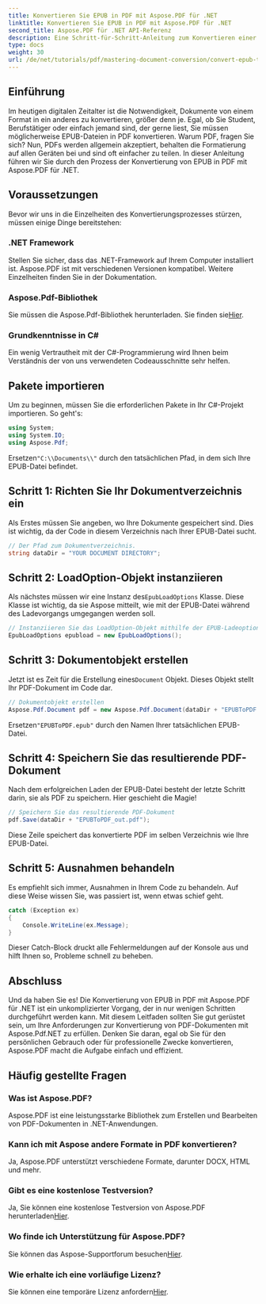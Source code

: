 ```yaml
---
title: Konvertieren Sie EPUB in PDF mit Aspose.PDF für .NET
linktitle: Konvertieren Sie EPUB in PDF mit Aspose.PDF für .NET
second_title: Aspose.PDF für .NET API-Referenz
description: Eine Schritt-für-Schritt-Anleitung zum Konvertieren einer EPUB-Datei in eine PDF-Datei mit Aspose.PDF für .NET. Einfach, effizient und perfekt für alle Benutzer.
type: docs
weight: 30
url: /de/net/tutorials/pdf/mastering-document-conversion/convert-epub-to-pdf/
---
```

## Einführung

Im heutigen digitalen Zeitalter ist die Notwendigkeit, Dokumente von einem Format in ein anderes zu konvertieren, größer denn je. Egal, ob Sie Student, Berufstätiger oder einfach jemand sind, der gerne liest, Sie müssen möglicherweise EPUB-Dateien in PDF konvertieren. Warum PDF, fragen Sie sich? Nun, PDFs werden allgemein akzeptiert, behalten die Formatierung auf allen Geräten bei und sind oft einfacher zu teilen. In dieser Anleitung führen wir Sie durch den Prozess der Konvertierung von EPUB in PDF mit Aspose.PDF für .NET.

## Voraussetzungen

Bevor wir uns in die Einzelheiten des Konvertierungsprozesses stürzen, müssen einige Dinge bereitstehen:

### .NET Framework

Stellen Sie sicher, dass das .NET-Framework auf Ihrem Computer installiert ist. Aspose.PDF ist mit verschiedenen Versionen kompatibel. Weitere Einzelheiten finden Sie in der Dokumentation.

### Aspose.Pdf-Bibliothek

 Sie müssen die Aspose.Pdf-Bibliothek herunterladen. Sie finden sie[Hier](https://releases.aspose.com/pdf/net/).

### Grundkenntnisse in C#

Ein wenig Vertrautheit mit der C#-Programmierung wird Ihnen beim Verständnis der von uns verwendeten Codeausschnitte sehr helfen.

## Pakete importieren

Um zu beginnen, müssen Sie die erforderlichen Pakete in Ihr C#-Projekt importieren. So geht's:

```csharp
using System;
using System.IO;
using Aspose.Pdf;
```

 Ersetzen`"C:\\Documents\\"` durch den tatsächlichen Pfad, in dem sich Ihre EPUB-Datei befindet.

## Schritt 1: Richten Sie Ihr Dokumentverzeichnis ein

Als Erstes müssen Sie angeben, wo Ihre Dokumente gespeichert sind. Dies ist wichtig, da der Code in diesem Verzeichnis nach Ihrer EPUB-Datei sucht.

```csharp
// Der Pfad zum Dokumentverzeichnis.
string dataDir = "YOUR DOCUMENT DIRECTORY";
```

## Schritt 2: LoadOption-Objekt instanziieren

 Als nächstes müssen wir eine Instanz des`EpubLoadOptions` Klasse. Diese Klasse ist wichtig, da sie Aspose mitteilt, wie mit der EPUB-Datei während des Ladevorgangs umgegangen werden soll.

```csharp
// Instanziieren Sie das LoadOption-Objekt mithilfe der EPUB-Ladeoption
EpubLoadOptions epubload = new EpubLoadOptions();
```

## Schritt 3: Dokumentobjekt erstellen

Jetzt ist es Zeit für die Erstellung eines`Document` Objekt. Dieses Objekt stellt Ihr PDF-Dokument im Code dar.

```csharp
// Dokumentobjekt erstellen
Aspose.Pdf.Document pdf = new Aspose.Pdf.Document(dataDir + "EPUBToPDF.epub", epubload);
```

 Ersetzen`"EPUBToPDF.epub"` durch den Namen Ihrer tatsächlichen EPUB-Datei.

## Schritt 4: Speichern Sie das resultierende PDF-Dokument

Nach dem erfolgreichen Laden der EPUB-Datei besteht der letzte Schritt darin, sie als PDF zu speichern. Hier geschieht die Magie!

```csharp
// Speichern Sie das resultierende PDF-Dokument
pdf.Save(dataDir + "EPUBToPDF_out.pdf");
```

Diese Zeile speichert das konvertierte PDF im selben Verzeichnis wie Ihre EPUB-Datei.

## Schritt 5: Ausnahmen behandeln

Es empfiehlt sich immer, Ausnahmen in Ihrem Code zu behandeln. Auf diese Weise wissen Sie, was passiert ist, wenn etwas schief geht.

```csharp
catch (Exception ex)
{
    Console.WriteLine(ex.Message);
}
```

Dieser Catch-Block druckt alle Fehlermeldungen auf der Konsole aus und hilft Ihnen so, Probleme schnell zu beheben.

## Abschluss

Und da haben Sie es! Die Konvertierung von EPUB in PDF mit Aspose.PDF für .NET ist ein unkomplizierter Vorgang, der in nur wenigen Schritten durchgeführt werden kann. Mit diesem Leitfaden sollten Sie gut gerüstet sein, um Ihre Anforderungen zur Konvertierung von PDF-Dokumenten mit Aspose.Pdf.NET zu erfüllen. Denken Sie daran, egal ob Sie für den persönlichen Gebrauch oder für professionelle Zwecke konvertieren, Aspose.PDF macht die Aufgabe einfach und effizient.

## Häufig gestellte Fragen

### Was ist Aspose.PDF?
Aspose.PDF ist eine leistungsstarke Bibliothek zum Erstellen und Bearbeiten von PDF-Dokumenten in .NET-Anwendungen.

### Kann ich mit Aspose andere Formate in PDF konvertieren?
Ja, Aspose.PDF unterstützt verschiedene Formate, darunter DOCX, HTML und mehr.

### Gibt es eine kostenlose Testversion?
 Ja, Sie können eine kostenlose Testversion von Aspose.PDF herunterladen[Hier](https://releases.aspose.com/).

### Wo finde ich Unterstützung für Aspose.PDF?
 Sie können das Aspose-Supportforum besuchen[Hier](https://forum.aspose.com/c/pdf/10).

### Wie erhalte ich eine vorläufige Lizenz?
 Sie können eine temporäre Lizenz anfordern[Hier](https://purchase.conholdate.com/temporary-license/).